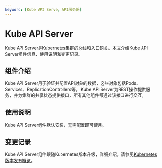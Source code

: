 ```yaml
---
keyword: [Kube API Serve, API服务器]
---
```


# Kube API Server

Kube API Server是Kubernetes集群的总线和入口网关。本文介绍Kube API Server组件信息、使用说明和变更记录。

## 组件介绍

Kube API Server用于验证并配置API对象的数据，这些对象包括Pods、Services、ReplicationControllers等。 Kube API Server为REST操作提供服务，并为集群的共享状态提供接口，所有其他组件都通过该接口进行交互。

## 使用说明

Kube API Server组件默认安装，无需配置即可使用。

## 变更记录

Kube API Server组件跟随Kubernetes版本升级，详细介绍，请参见[Kubernetes版本发布概览](/cn.zh-CN/产品发布记录/Kubernetes版本发布说明/Kubernetes版本发布概览.md)。

